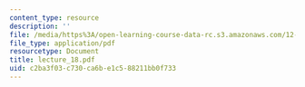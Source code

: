 ```yaml
---
content_type: resource
description: ''
file: /media/https%3A/open-learning-course-data-rc.s3.amazonaws.com/12-746-marine-organic-geochemistry-spring-2005/c2ba3f03c730ca6be1c588211bb0f733_lecture_18.pdf
file_type: application/pdf
resourcetype: Document
title: lecture_18.pdf
uid: c2ba3f03-c730-ca6b-e1c5-88211bb0f733
---
```

